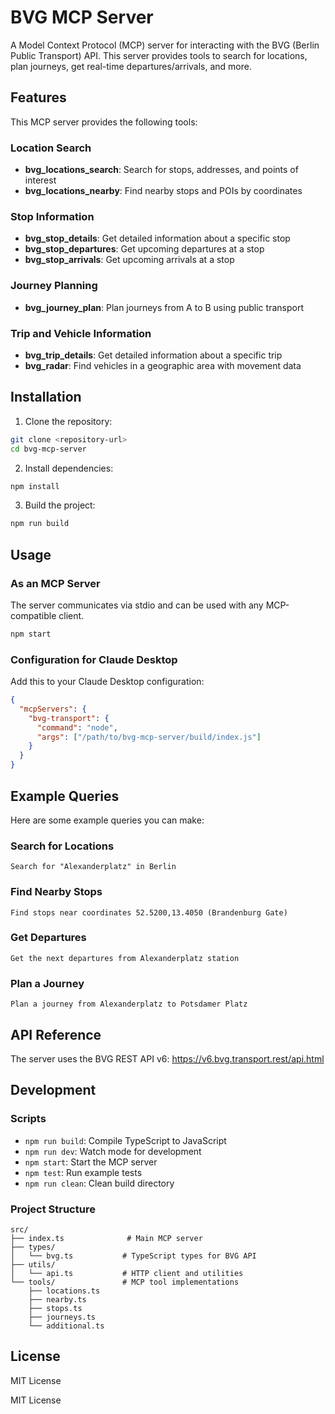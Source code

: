 # BVG MCP Server

A Model Context Protocol (MCP) server for interacting with the BVG (Berlin Public Transport) API. This server provides tools to search for locations, plan journeys, get real-time departures/arrivals, and more.

## Features

This MCP server provides the following tools:

### Location Search
- **bvg_locations_search**: Search for stops, addresses, and points of interest
- **bvg_locations_nearby**: Find nearby stops and POIs by coordinates

### Stop Information
- **bvg_stop_details**: Get detailed information about a specific stop
- **bvg_stop_departures**: Get upcoming departures at a stop
- **bvg_stop_arrivals**: Get upcoming arrivals at a stop

### Journey Planning
- **bvg_journey_plan**: Plan journeys from A to B using public transport

### Trip and Vehicle Information
- **bvg_trip_details**: Get detailed information about a specific trip
- **bvg_radar**: Find vehicles in a geographic area with movement data

## Installation

1. Clone the repository:
```bash
git clone <repository-url>
cd bvg-mcp-server
```

2. Install dependencies:
```bash
npm install
```

3. Build the project:
```bash
npm run build
```

## Usage

### As an MCP Server

The server communicates via stdio and can be used with any MCP-compatible client.

```bash
npm start
```

### Configuration for Claude Desktop

Add this to your Claude Desktop configuration:

```json
{
  "mcpServers": {
    "bvg-transport": {
      "command": "node",
      "args": ["/path/to/bvg-mcp-server/build/index.js"]
    }
  }
}
```

## Example Queries

Here are some example queries you can make:

### Search for Locations
```
Search for "Alexanderplatz" in Berlin
```

### Find Nearby Stops
```
Find stops near coordinates 52.5200,13.4050 (Brandenburg Gate)
```

### Get Departures
```
Get the next departures from Alexanderplatz station
```

### Plan a Journey
```
Plan a journey from Alexanderplatz to Potsdamer Platz
```

## API Reference

The server uses the BVG REST API v6: https://v6.bvg.transport.rest/api.html

## Development

### Scripts

- `npm run build`: Compile TypeScript to JavaScript
- `npm run dev`: Watch mode for development
- `npm start`: Start the MCP server
- `npm test`: Run example tests
- `npm run clean`: Clean build directory

### Project Structure

```
src/
├── index.ts              # Main MCP server
├── types/
│   └── bvg.ts           # TypeScript types for BVG API
├── utils/
│   └── api.ts           # HTTP client and utilities
└── tools/               # MCP tool implementations
    ├── locations.ts
    ├── nearby.ts
    ├── stops.ts
    ├── journeys.ts
    └── additional.ts
```

## License

MIT License

MIT License
